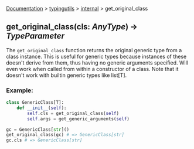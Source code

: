 [Documentation](/docs/documentation.md) > [typingutils](/docs/typingutils/module.md) > [internal](/docs/typingutils/internal/module.md)  > get_original_class

## get_original_class(cls: _AnyType_) -> _TypeParameter_

The `get_original_class` function returns the original generic type from a class instance. This is useful for generic types because instances of these doesn't derive from them, thus having no generic arguments specified. Will even work when called from within a constructor of a class. Note that it doesn't work with builtin generic types like list[T].

### Example:
```python
class GenericClass[T]:
    def __init__(self):
        self.cls = get_original_class(self)
        self.args = get_generic_arguments(self)

gc = GenericClass[str]()
get_original_class(gc) # => GenericClass[str]
gc.cls # => GenericClass[str]
```